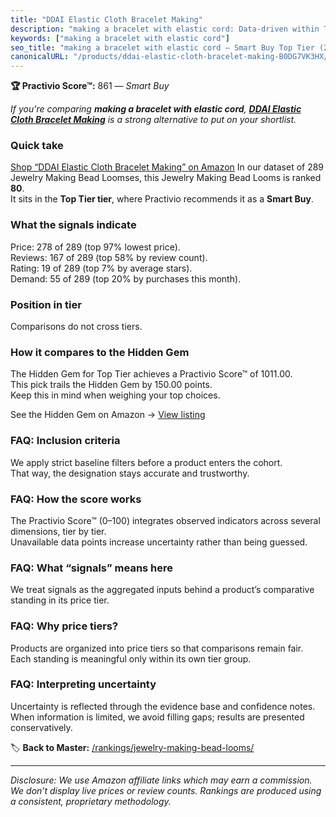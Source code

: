```yaml
---
title: "DDAI Elastic Cloth Bracelet Making"
description: "making a bracelet with elastic cord: Data-driven within Top Tier ranking using the Practivio Score™. Positioned by quality, value, demand, findability, momentu…"
keywords: ["making a bracelet with elastic cord"]
seo_title: "making a bracelet with elastic cord — Smart Buy Top Tier (2025)"
canonicalURL: "/products/ddai-elastic-cloth-bracelet-making-B0DG7VK3HX/"
---
```


**🏆 Practivio Score™:** 861 — _Smart Buy_


*If you're comparing **making a bracelet with elastic cord**, **[DDAI Elastic Cloth Bracelet Making](https://www.amazon.com/dp/B0DG7VK3HX?tag=practivio-20)** is a strong alternative to put on your shortlist.*
### Quick take
[Shop “DDAI Elastic Cloth Bracelet Making” on Amazon](https://www.amazon.com/dp/B0DG7VK3HX?tag=practivio-20)
In our dataset of 289 Jewelry Making Bead Loomses, this Jewelry Making Bead Looms is ranked **80**.  
It sits in the **Top Tier tier**, where Practivio recommends it as a **Smart Buy**.

### What the signals indicate
Price: 278 of 289 (top 97% lowest price).  
Reviews: 167 of 289 (top 58% by review count).  
Rating: 19 of 289 (top 7% by average stars).  
Demand: 55 of 289 (top 20% by purchases this month).

### Position in tier
Comparisons do not cross tiers.

### How it compares to the Hidden Gem
The Hidden Gem for Top Tier achieves a Practivio Score™ of 1011.00.  
This pick trails the Hidden Gem by 150.00 points.  
Keep this in mind when weighing your top choices.  

See the Hidden Gem on Amazon → [View listing](https://www.amazon.com/dp/B00GIIZ8CI?tag=practivio-20)

### FAQ: Inclusion criteria
We apply strict baseline filters before a product enters the cohort.  
That way, the designation stays accurate and trustworthy.

### FAQ: How the score works
The Practivio Score™ (0–100) integrates observed indicators across several dimensions, tier by tier.  
Unavailable data points increase uncertainty rather than being guessed.

### FAQ: What “signals” means here
We treat signals as the aggregated inputs behind a product’s comparative standing in its price tier.

### FAQ: Why price tiers?
Products are organized into price tiers so that comparisons remain fair.  
Each standing is meaningful only within its own tier group.

### FAQ: Interpreting uncertainty
Uncertainty is reflected through the evidence base and confidence notes.  
When information is limited, we avoid filling gaps; results are presented conservatively.


🏷️ **Back to Master:** [/rankings/jewelry-making-bead-looms/](/rankings/jewelry-making-bead-looms/)

---
_Disclosure: We use Amazon affiliate links which may earn a commission. We don’t display live prices or review counts. Rankings are produced using a consistent, proprietary methodology._
